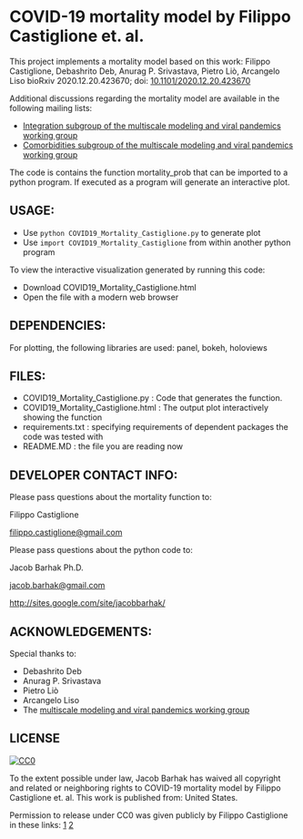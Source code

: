 COVID-19 mortality model by Filippo Castiglione et. al. 
========================================================

This project implements a mortality model based on this work:
Filippo Castiglione, Debashrito Deb, Anurag P. Srivastava, Pietro Liò, Arcangelo Liso
bioRxiv 2020.12.20.423670; doi: [10.1101/2020.12.20.423670](https://doi.org/10.1101/2020.12.20.423670)

Additional discussions regarding the mortality model are available in the following mailing lists:
* [Integration subgroup of the multiscale modeling and viral pandemics working group](https://lists.simtk.org/pipermail/vp-integration-subgroup/2020-December/subject.html)
* [Comorbidities subgroup of the multiscale modeling and viral pandemics working group](https://lists.simtk.org/pipermail/vpcomorbidities-subgroup/2020-December/subject.html)



The code is contains the function mortality_prob that can be imported to a python program. 
If executed as a program will generate an interactive plot.


USAGE:
------
* Use `python COVID19_Mortality_Castiglione.py` to generate plot
* Use `import COVID19_Mortality_Castiglione` from within another python program

To view the interactive visualization generated by running this code:
* Download COVID19_Mortality_Castiglione.html
* Open the file with a modern web browser


DEPENDENCIES:
-------------
For plotting, the following libraries are used: panel, bokeh, holoviews


FILES:
------
* COVID19_Mortality_Castiglione.py : Code that generates the function.
* COVID19_Mortality_Castiglione.html : The output plot interactively showing the function
* requirements.txt : specifying requirements of dependent packages the code was tested with 
* README.MD : the file you are reading now


DEVELOPER CONTACT INFO:
-----------------------

Please pass questions about the mortality function to:

Filippo Castiglione

filippo.castiglione@gmail.com


Please pass questions about the python code to:

Jacob Barhak Ph.D.

jacob.barhak@gmail.com

http://sites.google.com/site/jacobbarhak/



ACKNOWLEDGEMENTS:
-----------------
Special thanks to:
* Debashrito Deb 
* Anurag P. Srivastava
* Pietro Liò
* Arcangelo Liso
* The [multiscale modeling and viral pandemics working group](https://www.imagwiki.nibib.nih.gov/working-groups/multiscale-modeling-and-viral-pandemics)


LICENSE
-------
<a rel="license" href="http://creativecommons.org/publicdomain/zero/1.0/"> <img src="https://licensebuttons.net/p/zero/1.0/88x31.png" style="border-style: none;" alt="CC0" />  </a>

To the extent possible under law, Jacob Barhak has waived all copyright and 
related or neighboring rights to COVID-19 mortality model by Filippo Castiglione et. al. 
This work is published from: United States.

Permission to release under CC0 was given publicly by Filippo Castiglione in these links:
[1](https://lists.simtk.org/pipermail/vpcomorbidities-subgroup/2021-January/000010.html)
[2](https://lists.simtk.org/pipermail/vp-integration-subgroup/2021-January/000010.html)

